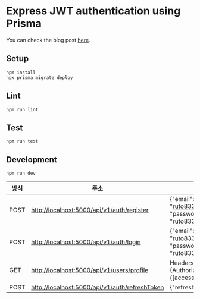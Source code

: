 # Express JWT authentication using Prisma

You can check the blog post [here](https://dev.to/mihaiandrei97/jwt-authentication-using-prisma-and-express-37nk).

## Setup

```
npm install
npx prisma migrate deploy
```

## Lint

```
npm run lint
```

## Test

```
npm run test
```

## Development

```
npm run dev
```

|방식|주소|설명|
|------|---|---|
|POST| <http://localhost:5000/api/v1/auth/register> |{"email": "ruto833@naver.com", "password": "ruto833"}|
|POST| <http://localhost:5000/api/v1/auth/login> | {"email": "ruto833@naver.com", "password": "ruto833"}|
|GET| <http://localhost:5000/api/v1/users/profile> | Headers: {Authorization : Bearer {{access_token}}} |
|POST| <http://localhost:5000/api/v1/auth/refreshToken> | {"refreshToken" : ""} |

